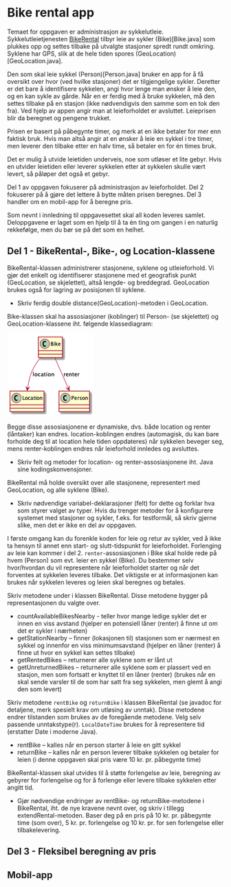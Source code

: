# Bike rental app

Temaet for oppgaven er administrasjon av sykkelutleie. Sykkelutleietjenesten [BikeRental](BikeRental.java) tilbyr leie av sykler (Bike)[Bike.java] som plukkes opp og settes tilbake på utvalgte stasjoner spredt rundt omkring. Syklene har GPS, slik at de hele tiden spores (GeoLocation)[GeoLocation.java].

Den som skal leie sykkel (Person)[Person.java] bruker en app for å få oversikt over hvor (ved hvilke stasjoner) det er tilgjengelige sykler. Deretter er det bare å identifisere sykkelen, angi hvor lenge man ønsker å leie den, og en kan sykle av gårde. Når en er ferdig med å bruke sykkelen, må den settes tilbake på en stasjon (ikke nødvendigvis den samme som en tok den fra). Ved hjelp av appen angir man at leieforholdet er avsluttet. Leieprisen blir da beregnet og pengene trukket.
 
Prisen er basert på påbegynte timer, og merk at en ikke betaler for mer enn faktisk bruk. Hvis man altså angir at en ønsker å leie en sykkel i tre timer, men leverer den tilbake etter en halv time, så betaler en for én times bruk.

Det er mulig å utvide leietiden underveis, noe som utløser et lite gebyr. Hvis en utvider leietiden eller leverer sykkelen etter at sykkelen skulle vært levert, så påløper det også et gebyr.

Del 1 av oppgaven fokuserer på administrasjon av leieforholdet. Del 2 fokuserer på å gjøre det lettere å bytte måten prisen beregnes. Del 3 handler om en mobil-app for å beregne pris.

Som nevnt i innledning til oppgavesettet skal all koden leveres samlet. Deloppgavene er laget som en hjelp til å ta én ting om gangen i en naturlig rekkefølge, men du bør se på det som en helhet. 

## Del 1 - BikeRental-, Bike-, og Location-klassene

BikeRental-klassen administrerer stasjonene, syklene og utleieforhold. Vi gjør det enkelt og identifiserer stasjonene med et geografisk punkt (GeoLocation, se skjelettet), altså lengde- og breddegrad. GeoLocation brukes også for lagring av posisjonen til syklene.

- Skriv ferdig double distance(GeoLocation)-metoden i GeoLocation.

Bike-klassen skal ha assosiasjoner (koblinger) til Person- (se skjelettet) og GeoLocation-klassene iht. følgende klassediagram:

![Klassediagram](part1.png)

Begge disse assosiasjonene er dynamiske, dvs. både location og renter (låntaker) kan endres. location-koblingen endres (automagisk, du kan bare forholde deg til at location hele tiden oppdateres) når sykkelen beveger seg, mens renter-koblingen endres når leieforhold innledes og avsluttes.

- Skriv felt og metoder for location- og renter-assosiasjonene iht. Java sine kodingskonvensjoner.

BikeRental må holde oversikt over alle stasjonene, representert med GeoLocation, og alle syklene (Bike).

- Skriv nødvendige variabel-deklarasjoner (felt) for dette og forklar hva som styrer valget av typer. Hvis du trenger metoder for å konfigurere systemet med stasjoner og sykler, f.eks. for testformål, så skriv gjerne slike, men det er ikke en del av oppgaven.

I første omgang kan du forenkle koden for leie og retur av sykler, ved å ikke ta hensyn til annet enn start- og slutt-tidspunkt for leieforholdet. Forlenging av leie kan kommer i del 2. `renter`-assosiasjonen i Bike skal holde rede på hvem (Person) som evt. leier en sykkel (Bike). Du bestemmer selv hvor/hvordan du vil representere når leieforholdet starter og når det forventes at sykkelen leveres tilbake. Det viktigste er at informasjonen kan brukes når sykkelen leveres og leien skal beregnes og betales.

Skriv metodene under i klassen BikeRental. Disse metodene bygger på representasjonen du valgte over.

- countAvailableBikesNearby - teller hvor mange ledige sykler det er innen en viss avstand (hjelper en potensiell låner (renter) å finne ut om det er sykler i nærheten)
- getStationNearby – finner (lokasjonen til) stasjonen som er nærmest en sykkel og innenfor en viss minimumsavstand (hjelper en låner (renter) å finne ut hvor en sykkel kan settes tilbake)
- getRentedBikes – returnerer alle syklene som er lånt ut
- getUnreturnedBikes – returnerer alle syklene som er plassert ved en stasjon, men som fortsatt er knyttet til en låner (renter)  (brukes når en skal sende varsler til de som har satt fra seg sykkelen, men glemt å angi den som levert)

Skriv metodene `rentBike` og `returnBike` i klassen BikeRental (se javadoc for detaljene, merk spesielt krav om utløsing av unntak). Disse metodene endrer tilstanden som brukes av de foregående metodene. Velg selv passende unntakstype(r). `LocalDateTime` brukes for å representere tid (erstatter Date i moderne Java).

- rentBike – kalles når en person starter å leie en gitt sykkel
- returnBike – kalles når en person leverer tilbake sykkelen og betaler for leien (i denne oppgaven skal pris være 10 kr. pr. påbegynte time)

BikeRental-klassen skal utvides til å støtte forlengelse av leie, beregning av gebyrer for forlengelse og for å forlenge eller levere tilbake sykkelen etter angitt tid.

- Gjør nødvendige endringer av rentBike- og returnBike-metodene i BikeRental, iht. de nye kravene nevnt over, og skriv i tillegg extendRental-metoden. Baser deg på en pris på 10 kr. pr. påbegynte time (som over), 5 kr. pr. forlengelse og 10 kr. pr. for sen forlengelse eller tilbakelevering.

## Del 3 - Fleksibel beregning av pris

## Mobil-app
